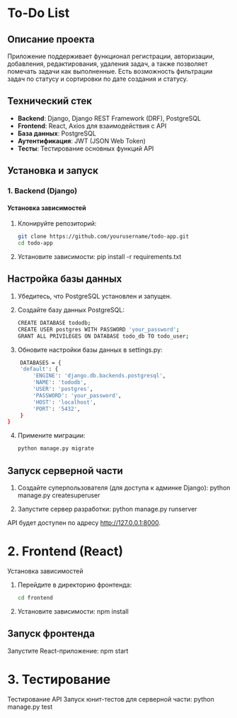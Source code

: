 # To-Do List

## Описание проекта

Приложение поддерживает функционал регистрации, авторизации, добавления, редактирования, удаления задач, а также позволяет помечать задачи как выполненные. Есть возможность фильтрации задач по статусу и сортировки по дате создания и статусу.

## Технический стек

- **Backend**: Django, Django REST Framework (DRF), PostgreSQL
- **Frontend**: React, Axios для взаимодействия с API
- **База данных**: PostgreSQL
- **Аутентификация**: JWT (JSON Web Token)
- **Тесты**: Тестирование основных функций API

## Установка и запуск

### 1. Backend (Django)

#### Установка зависимостей

1. Клонируйте репозиторий:
   ```bash
   git clone https://github.com/yourusername/todo-app.git
   cd todo-app
    ```
2. Установите зависимости:
    pip install -r requirements.txt

## Настройка базы данных

1. Убедитесь, что PostgreSQL установлен и запущен.

2. Создайте базу данных PostgreSQL:
    ```bash
    CREATE DATABASE tododb;
    CREATE USER postgres WITH PASSWORD 'your_password';
    GRANT ALL PRIVILEGES ON DATABASE todo_db TO todo_user;
    ```
3. Обновите настройки базы данных в settings.py:
```bash
    DATABASES = {
    'default': {
        'ENGINE': 'django.db.backends.postgresql',
        'NAME': 'tododb',
        'USER': 'postgres',
        'PASSWORD': 'your_password',
        'HOST': 'localhost',
        'PORT': '5432',
    }
}
```

4. Примените миграции:
    ```bash
    python manage.py migrate
    ```
## Запуск серверной части

1. Создайте суперпользователя (для доступа к админке Django):
    python manage.py createsuperuser

2. Запустите сервер разработки:
    python manage.py runserver

API будет доступен по адресу http://127.0.0.1:8000.

# 2. Frontend (React)
Установка зависимостей
1. Перейдите в директорию фронтенда:
    ```bash
    cd frontend
    ```
2. Установите зависимости:
    npm install

## Запуск фронтенда
Запустите React-приложение:
    npm start

# 3. Тестирование
Тестирование API
Запуск юнит-тестов для серверной части:
    python manage.py test
